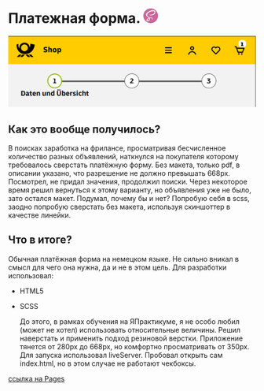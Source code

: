 # Платежная форма. <img src="./images/sass.png" alt='sass' style="height:30px"/>
<img src="./images/prew.png">

## Как это вообще получилось? 
В поисках заработка на фрилансе, просматривая бесчисленное количество разных объявлений, наткнулся на покупателя которому требовалось сверстать платёжную форму. Без макета, только pdf, в описании указано, что разрешение не должно превышать 668px. Посмотрел, не придал значения, продолжил поиски. Через некоторое время решил вернуться к этому варианту, но объявления уже не было, зато остался макет. Подумал, почему бы и нет? Попробую себя в scss, заодно попробую сверстать без макета, используя скиншоттер в качестве линейки. 

## Что в итоге?
Обычная платёжная форма на немецком языке. Не сильно вникал в смысл для чего она нужна, да и не в этом цель. 
Для разработки использовал:
- HTML5
- SCSS
  
  До этого, в рамках обучения на ЯПрактикуме, я не особо любил (может не хотел) использовать относительные величины. Решил наверстать и применить подход резиновой верстки. Приложение тянется от 280px до 668px, но комфортно просматривать от 350px. Для запуска использовал liveServer. Пробовал открыть сам index.html, но в этом случае не работают чекбоксы. 
 
[ссылка на Pages](https://shkundinmihail.github.io/payments-form/)
